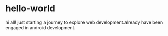 # hello-world
hi all! just starting a journey to explore web development.already have been engaged in android development.
